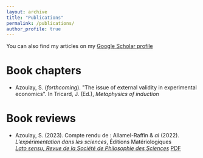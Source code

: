 ```yaml
---
layout: archive
title: "Publications"
permalink: /publications/
author_profile: true
---
```


You can also find my articles on my [Google Scholar profile](https://scholar.google.com/citations?user=7yZtUacAAAAJ&hl=fr&oi=ao)

Book chapters
============
- Azoulay, S. (*forthcoming*). "The issue of external validity in experimental economics". In Tricard, J. (Ed.), *Metaphysics of induction*

Book reviews
============
- Azoulay, S. (2023). Compte rendu de : Allamel-Raffin & *al* (2022). *L’expérimentation dans les sciences*, Éditions Matériologiques   
*[Lato sensu, Revue de la Société de Philosophie des Sciences](https://ojs.uclouvain.be/index.php/latosensu)* [PDF](https://ojs.uclouvain.be/index.php/latosensu/article/view/74323/71263)
